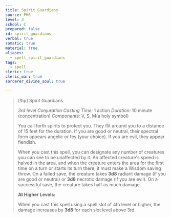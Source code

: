 ```yaml
---
title: Spirit Guardians
source: PHB
level: 3
school: C
prepared: false
id: spirit_guardians
verbal: true
somatic: true
material: true
aliases:
  - spell_spirit_guardians
tags:
  - spell
cleric: true
cleric_war: true
sorcerer_divine_soul: true

---
```

>[!tip] Spirit Guardians
>
> *3rd level Conjuration*
> *Casting Time:* 1 action
> *Duration:* 10 minute (concentration)
> *Components:* V, S, M(a holy symbol)
>
>You call forth spirits to protect you. They flit around you to a distance of 15 feet for the duration. If you are good or neutral, their spectral form appears angelic or fey (your choice). If you are evil, they appear fiendish.
>
>When you cast this spell, you can designate any number of creatures you can see to be unaffected by it. An affected creature's speed is halved in the area, and when the creature enters the area for the first time on a turn or starts its turn there, it must make a Wisdom saving throw. On a failed save, the creature takes **3d8** radiant damage (if you are good or neutral) or **3d8** necrotic damage (if you are evil). On a successful save, the creature takes half as much damage.
>
>**At Higher Levels:**
>
>When you cast this spell using a spell slot of 4th level or higher, the damage increases by **3d8** for each slot level above 3rd.
>

